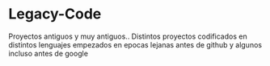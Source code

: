 # Legacy-Code
Proyectos antiguos y muy antiguos..
Distintos proyectos codificados en distintos lenguajes empezados en epocas lejanas antes de github y algunos incluso antes de google
